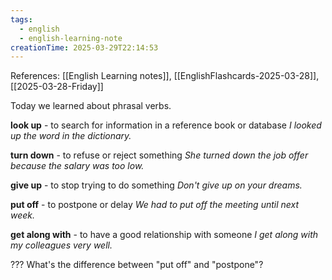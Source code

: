 ```yaml
---
tags:
  - english
  - english-learning-note
creationTime: 2025-03-29T22:14:53
---
```

References: [[English Learning notes]], [[EnglishFlashcards-2025-03-28]], [[2025-03-28-Friday]]


Today we learned about phrasal verbs.

**look up** - to search for information in a reference book or database
*I looked up the word in the dictionary.*

**turn down** - to refuse or reject something
*She turned down the job offer because the salary was too low.*

**give up** - to stop trying to do something
*Don't give up on your dreams.*

**put off** - to postpone or delay
*We had to put off the meeting until next week.*

**get along with** - to have a good relationship with someone
*I get along with my colleagues very well.*

??? What's the difference between "put off" and "postpone"?
